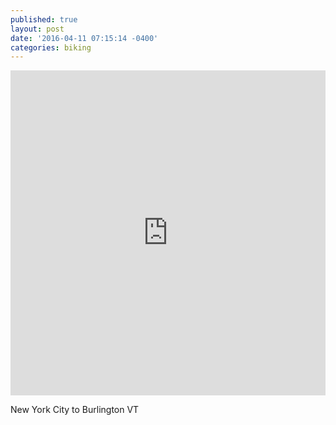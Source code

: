```yaml
---
published: true
layout: post
date: '2016-04-11 07:15:14 -0400'
categories: biking
---
```

<iframe width="100%" height="520" frameborder="0" src="https://willgeary.github.io/MappingGPS/" allowfullscreen webkitallowfullscreen mozallowfullscreen oallowfullscreen msallowfullscreen></iframe>

New York City to Burlington VT